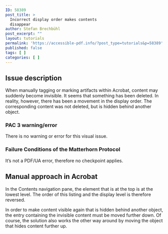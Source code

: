 ```yaml
---
ID: 58389
post_title: >
  Incorrect display order makes contents
  disappear
author: Stefan Brechbühl
post_excerpt: ""
layout: tutorials
permalink: 'https://accessible-pdf.info/?post_type=tutorials&p=58389'
published: false
tags: [ ]
categories: [ ]
---
```

## Issue description

When manually tagging or marking artifacts within Acrobat, content may suddenly become invisible. It seems that something has been deleted. In reality, however, there has been a movement in the display order. The corresponding content was not deleted, but is hidden behind another object.

### PAC 3 warning/error

There is no warning or error for this visual issue.

### Failure Conditions of the Matterhorn Protocol

It’s not a PDF/UA error, therefore no checkpoint applies.

## Manual approach in Acrobat

In the Contents navigation pane, the element that is at the top is at the lowest level. The order of this listing and the display level is therefore reversed.

In order to make content visible again that is hidden behind another object, the entry containing the invisible content must be moved further down. Of course, the solution also works the other way around by moving the object that hides content further up.